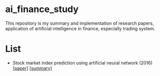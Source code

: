 # ai_finance_study
This repository is my summary and implementation of research papers, application of artificial intelligence in finance, especially trading system.

# List
- Stock market index prediction using artificial neural network (2016) [[paper]](https://ac.els-cdn.com/S2077188616300245/1-s2.0-S2077188616300245-main.pdf?_tid=spdf-46f67340-685e-4775-81f1-c78422b52a4a&acdnat=1519525839_a2abbd6cf266a05f6364e6d9e39745ac) [[summary]](https://aloefreshjihun.github.io/ai_finance_study/summary_implementation/stock_market_index_prediction_using_artificial_neural_network/)

